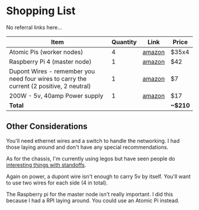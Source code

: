 # Shopping List
No referral links here...

|Item|Quantity  |Link | Price |
|----------------|--|--|--|
|Atomic Pis (worker nodes)| 4 |[amazon](https://www.amazon.com/dp/B07N298F2B/?coliid=I2EVGRA4B2J8TB&colid=32I43RXRIVH5U&psc=1&ref_=lv_ov_lig_dp_it) | $35x4 |
|Raspberry Pi 4 (master node) |1 |[amazon](https://www.amazon.com/Raspberry-Model-2019-Quad-Bluetooth/dp/B07TD42S27/ref=sxts_sxwds-bia-wc-nc-drs1_0?cv_ct_cx=raspberry+pi+4&dchild=1&keywords=raspberry+pi+4&pd_rd_i=B07TD42S27&pd_rd_r=3dd32027-da8f-43e5-89d6-03504f5e0ec6&pd_rd_w=kvuX0&pd_rd_wg=ULtHt&pf_rd_p=84ce0865-d9ca-42e3-87ed-168be8f93162&pf_rd_r=AY92F1DXX8QTZBHRD862&psc=1&qid=1605812119&s=electronics&sr=1-1-88388c6d-14b8-4f70-90f6-05ac39e80cc0) | $42 |
|Dupont Wires - remember you need four wires to carry the current (2 positive, 2 neutral) |1 |[amazon](https://www.amazon.com/Elegoo-EL-CP-004-Multicolored-Breadboard-arduino/dp/B01EV70C78/ref=sr_1_4?dchild=1&keywords=dupont+wires&qid=1605812191&s=electronics&sr=1-4) |$7 |
|200W - 5v, 40amp Power supply |1 |[amazon](https://www.amazon.com/SHNITPWR-Converter-Adapter-Transformer-WS2812B/dp/B07TZNMD8K/ref=sr_1_3?dchild=1&keywords=5v+20amp+power+supply&qid=1620157255&sr=8-3) |$17 |
|**Total** | | |**~$210**|

## Other Considerations
You'll need ethernet wires and a switch to handle the networking. I had those laying around and don't have any special recommendations.

As for the chassis, I'm currently using legos but have seen people do [interesting things with standoffs](https://www.reddit.com/r/Atomic_Pi/comments/hhkfi3/project_atomic_pi_server/).

Again on power, a dupont wire isn't enough to carry 5v by itself. You'll want to use two wires for each side (4 in total). 

The Raspberry pi for the master node isn't really important. I did this because I had a RPI laying around. You could use an Atomic Pi instead. 

